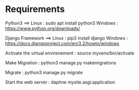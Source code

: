 # Requirements
Python3 ==> Linux : sudo apt install python3 
            Windows : https://www.python.org/downloads/
	
Django Framework ==> Linux : pip3 install django
                     Windows : https://docs.djangoproject.com/en/3.2/howto/windows
       
Activate the virtual envirenement : source myvenv/bin/activate

Make Migration : python3 manage.py makemigrations

Migrate : python3 manage.py migrate 

Start the web server : daphne mysite.asgi:application

